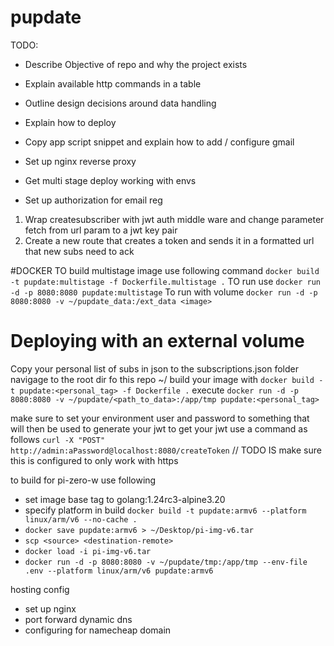 # pupdate
TODO:
- Describe Objective of repo and why the project exists
- Explain available http commands in a table
- Outline design decisions around data handling
- Explain how to deploy
- Copy app script snippet and explain how to add / configure gmail
- Set up nginx reverse proxy
- Get multi stage deploy working with envs

- Set up authorization for email reg 
1. Wrap createsubscriber with jwt auth middle ware and change parameter fetch from url param to a jwt key pair
2. Create a new route that creates a token and sends it in a formatted url that new subs need to ack

#DOCKER
TO build multistage image use following command
`docker build -t pupdate:multistage -f Dockerfile.multistage .`
TO run use
`docker run -d -p 8080:8080 pupdate:multistage`
To run with volume 
`docker run -d -p 8080:8080 -v ~/pupdate_data:/ext_data <image>`

# Deploying with an external volume
Copy your personal list of subs in json to the subscriptions.json folder
navigage to the root dir fo this repo ~/<path-to-pupdate>
build your image with `docker build -t pupdate:<personal_tag> -f Dockerfile .`
execute `docker run -d -p 8080:8080 -v ~/pupdate/<path_to_data>:/app/tmp pupdate:<personal_tag>`
<!-- execute `docker run -d -p 8080:8080 -v ~/pupdate/src/startup:/app/tmp pupdate:volrouter` -->

make sure to set your environment user and password to something that will then be used to generate your jwt
to get your jwt use a command as follows
`curl -X "POST" http://admin:aPassword@localhost:8080/createToken`
// TODO IS make sure this is configured to only work with https

to build for pi-zero-w use following
- set image base tag to golang:1.24rc3-alpine3.20
- specify platform in build `docker build -t pupdate:armv6 --platform linux/arm/v6 --no-cache .`
- `docker save pupdate:armv6 > ~/Desktop/pi-img-v6.tar `
- `scp <source> <destination-remote>`
- `docker load -i pi-img-v6.tar`
- `docker run -d -p 8080:8080 -v ~/pupdate/tmp:/app/tmp --env-file .env --platform linux/arm/v6 pupdate:armv6`

hosting config
- set up nginx
- port forward dynamic dns 
- configuring for namecheap domain